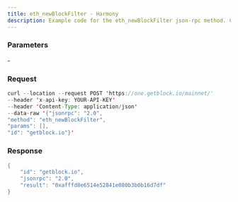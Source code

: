 ```yaml
---
title: eth_newBlockFilter - Harmony
description: Example code for the eth_newBlockFilter json-rpc method. Сomplete guide on how to use eth_newBlockFilter json-rpc in GetBlock.io Web3 documentation.
---
```


### Parameters


\-

### Request

``` java
curl --location --request POST 'https://one.getblock.io/mainnet/' 
--header 'x-api-key: YOUR-API-KEY' 
--header 'Content-Type: application/json' 
--data-raw '{"jsonrpc": "2.0",
"method": "eth_newBlockFilter",
"params": [],
"id": "getblock.io"}'
```

###  Response

``` java
{
    "id": "getblock.io",
    "jsonrpc": "2.0",
    "result": "0xafffd8e6514e52841e080b3b0b16d7df"
}
```

